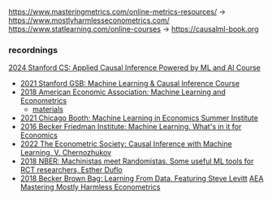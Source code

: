 <https://www.masteringmetrics.com/online-metrics-resources/> -> <https://www.mostlyharmlesseconometrics.com/>
<https://www.statlearning.com/online-courses> -> <https://causalml-book.org>

### recordnings

[2024 Stanford CS: Applied Causal Inference Powered by ML and AI Course](https://stanford-msande228.github.io/winter23/calendar)
- [2021 Stanford GSB: Machine Learning & Causal Inference Course](https://www.gsb.stanford.edu/faculty-research/labs-initiatives/sil/research/methods/ai-machine-learning/short-course)
- [2018 American Economic Association: Machine Learning and Econometrics](https://www.aeaweb.org/conference/cont-ed/2018-webcasts)
  - [materials](https://drive.google.com/drive/folders/1SEEOMluxBcSAb_tsDYgcLFtOQaeWtkLp)
- [2021 Chicago Booth: Machine Learning in Economics Summer Institute](https://www.youtube.com/playlist?list=PLjzPdttd_sxFEwgDWR0jspg7CTV5mBxzl)
- [2016 Becker Friedman Institute: Machine Learning. What's in it for Economics](https://www.youtube.com/playlist?list=PLSSQ1ikQ6KGhTwxYcD05SW8_ZH4xnCBoX)
- [2022 The Econometric Society: Causal Inference with Machine Learning, V. Chernozhukov](https://www.youtube.com/watch?v=g-xf50C_Ryg&t=7s)
- [2018 NBER: Machinistas meet Randomistas. Some useful ML tools for RCT researchers, Esther Duflo](https://www.nber.org/lecture/2018-masters-lecture-esther-duflo-meet-randomistas-useful-ml-tools-empirical-researchers)
- [2018 Becker Brown Bag: Learning From Data, Featuring Steve Levitt](https://www.youtube.com/watch?v=2EH1D3nhOGI)
[AEA Mastering Mostly Harmless Econometrics](https://www.aeaweb.org/conference/cont-ed/2020-webcasts)


